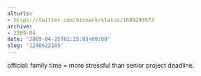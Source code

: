 ```yaml
---
alturls:
- https://twitter.com/bismark/status/1609293573
archive:
- 2009-04
date: '2009-04-25T01:15:05+00:00'
slug: '1240622105'
---
```


official: family time = more stressful than senior project deadline.

